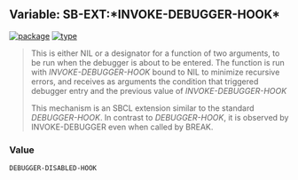 ## Variable: SB-EXT:\*INVOKE-DEBUGGER-HOOK\*
[![package](https://img.shields.io/badge/Package-SB--EXT-5f9ea0.svg?style=social&colorA=999999)](../) [![type](https://img.shields.io/badge/Type-Variable-5f9ea0.svg?style=social&colorA=999999)](../#variable) 

> This is either NIL or a designator for a function of two arguments,
> to be run when the debugger is about to be entered.  The function is
> run with *INVOKE-DEBUGGER-HOOK* bound to NIL to minimize recursive
> errors, and receives as arguments the condition that triggered
> debugger entry and the previous value of *INVOKE-DEBUGGER-HOOK*
> 
> This mechanism is an SBCL extension similar to the standard *DEBUGGER-HOOK*.
> In contrast to *DEBUGGER-HOOK*, it is observed by INVOKE-DEBUGGER even when
> called by BREAK.

### Value
```
DEBUGGER-DISABLED-HOOK
```
